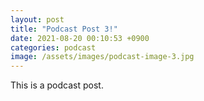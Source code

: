 ```yaml
---
layout: post
title: "Podcast Post 3!"
date: 2021-08-20 00:10:53 +0900
categories: podcast
image: /assets/images/podcast-image-3.jpg
---
```

This is a podcast post.
